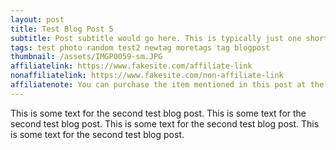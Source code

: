 ```yaml
---
layout: post
title: Test Blog Post 5
subtitle: Post subtitle would go here. This is typically just one short sentence.
tags: test photo random test2 newtag moretags tag blogpost
thumbnail: /assets/IMGP0059-sm.JPG
affiliatelink: https://www.fakesite.com/affiliate-link
nonaffiliatelink: https://www.fakesite.com/non-affiliate-link
affiliatenote: You can purchase the item mentioned in this post at the links below.
---
```


This is some text for the second test blog post. This is some text for the second test blog post. This is some text for the second test blog post. This is some text for the second test blog post.
